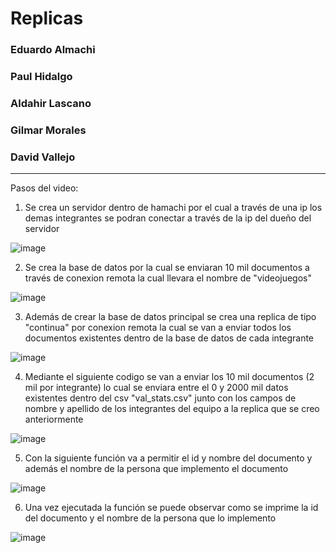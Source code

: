 # Replicas
### Eduardo Almachi
### Paul Hidalgo
### Aldahir Lascano
### Gilmar Morales
### David Vallejo

-------------------------------------------------------------------------------------------------------------------------------------------------------

Pasos del video:

1. Se crea un servidor dentro de hamachi por el cual a través de una ip los demas integrantes se podran conectar a través de la ip del dueño del servidor

![image](https://github.com/DavidPK8/Replicas/assets/127541791/fc16fd2f-bbd0-4b30-8839-c4deacb4bdc7)

2. Se crea la base de datos por la cual se enviaran 10 mil documentos a través de conexion remota la cual llevara el nombre de "videojuegos"

![image](https://github.com/DavidPK8/Replicas/assets/127541791/2ccd1124-7224-4075-97da-522d213634b9)

3. Además de crear la base de datos principal se crea una replica de tipo "continua" por conexion remota la cual se van a enviar todos los documentos existentes dentro de la base de datos de cada integrante 

![image](https://github.com/DavidPK8/Replicas/assets/127541791/da0ef2de-9147-45ee-a126-cb788906c420)


4. Mediante el siguiente codigo se van a enviar los 10 mil documentos (2 mil por integrante) lo cual se enviara entre el 0 y 2000 mil datos existentes dentro del csv "val_stats.csv" junto con los campos de nombre y apellido de los integrantes del equipo a la replica que se creo anteriormente

![image](https://github.com/DavidPK8/Replicas/assets/127541791/e82d81b7-a71a-492f-9cd6-181c79892501)

5. Con la siguiente función va a permitir el id y nombre del documento y además el nombre de la persona que implemento el documento

![image](https://github.com/DavidPK8/Replicas/assets/127541791/1c0875a6-f949-4d91-8402-bd6b58d9d5f6)

6. Una vez ejecutada la función se puede observar como se imprime la id del documento y el nombre de la persona que lo implemento

![image](https://github.com/DavidPK8/Replicas/assets/127541791/2d4e7fc5-a9b6-45db-b414-ece2512afaf3)

